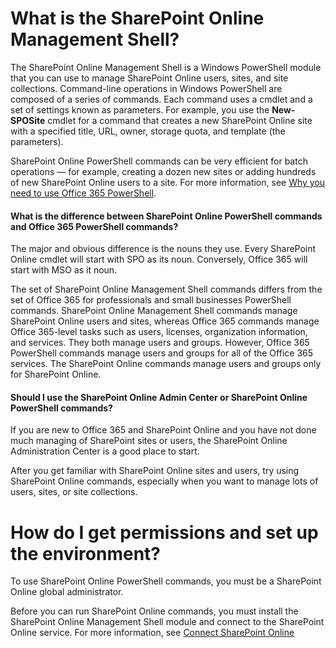 # What is the SharePoint Online Management Shell? #

The SharePoint Online Management Shell is a Windows PowerShell module that you can use to manage SharePoint Online users, sites, and site collections. Command-line operations in Windows PowerShell are composed of a series of commands. Each command uses a cmdlet and a set of settings known as parameters. For example, you use the **New-SPOSite** cmdlet for a command that creates a new SharePoint Online site with a specified title, URL, owner, storage quota, and template (the parameters).

SharePoint Online PowerShell commands can be very efficient for batch operations — for example, creating a dozen new sites or adding hundreds of new SharePoint Online users to a site. For more information, see [Why you need to use Office 365 PowerShell](https://technet.microsoft.com/library/dn568034.aspx).

#### What is the difference between SharePoint Online PowerShell commands and Office 365 PowerShell commands? ####

The major and obvious difference is the nouns they use. Every SharePoint Online cmdlet will start with SPO as its noun. Conversely, Office 365 will start with MSO as it noun. 

The set of SharePoint Online Management Shell commands differs from the set of Office 365 for professionals and small businesses PowerShell commands. SharePoint Online Management Shell commands manage SharePoint Online users and sites, whereas Office 365 commands manage Office 365-level tasks such as users, licenses, organization information, and services. They both manage users and groups. However, Office 365 PowerShell commands manage users and groups for all of the Office 365 services. The  SharePoint Online commands manage users and groups only for SharePoint Online.

#### Should I use the SharePoint Online Admin Center or SharePoint Online PowerShell commands? ####

If you are new to Office 365 and SharePoint Online and you have not done much managing of SharePoint sites or users, the SharePoint Online Administration Center is a good place to start. 

After you get familiar with SharePoint Online sites and users, try using SharePoint Online commands, especially when you want to manage lots of users, sites, or site collections.

# How do I get permissions and set up the environment? #

To use SharePoint Online PowerShell commands, you must be a SharePoint Online global administrator.

Before you can run SharePoint Online commands, you must install the SharePoint Online Management Shell module and connect to the SharePoint Online service. For more information, see [Connect SharePoint Online](Connect_SharePointOnline.md)





